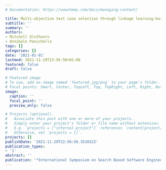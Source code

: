 ```yaml
---
# Documentation: https://wowchemy.com/docs/managing-content/

title: Multi-objective test case selection through linkage learning-based crossover
subtitle: ''
summary: ''
authors:
- Mitchell Olsthoorn
- Annibale Panichella
tags: []
categories: []
date: '2021-01-01'
lastmod: 2021-11-29T23:56:50+01:00
featured: false
draft: false

# Featured image
# To use, add an image named `featured.jpg/png` to your page's folder.
# Focal points: Smart, Center, TopLeft, Top, TopRight, Left, Right, BottomLeft, Bottom, BottomRight.
image:
  caption: ''
  focal_point: ''
  preview_only: false

# Projects (optional).
#   Associate this post with one or more of your projects.
#   Simply enter your project's folder or file name without extension.
#   E.g. `projects = ["internal-project"]` references `content/project/deep-learning/index.md`.
#   Otherwise, set `projects = []`.
projects: []
publishDate: '2021-11-29T22:56:50.353832Z'
publication_types:
- '1'
abstract: ''
publication: '*International Symposium on Search Based Software Engineering*'
---
```

